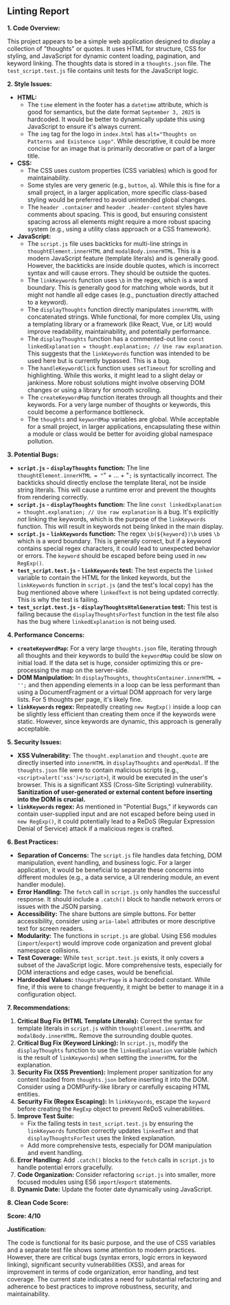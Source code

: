 ## Linting Report

**1. Code Overview:**

This project appears to be a simple web application designed to display a collection of "thoughts" or quotes. It uses HTML for structure, CSS for styling, and JavaScript for dynamic content loading, pagination, and keyword linking. The thoughts data is stored in a `thoughts.json` file. The `test_script.test.js` file contains unit tests for the JavaScript logic.

**2. Style Issues:**

*   **HTML:**
    *   The `time` element in the footer has a `datetime` attribute, which is good for semantics, but the date format `September 3, 2025` is hardcoded. It would be better to dynamically update this using JavaScript to ensure it's always current.
    *   The `img` tag for the logo in `index.html` has `alt="Thoughts on Patterns and Existence Logo"`. While descriptive, it could be more concise for an image that is primarily decorative or part of a larger title.
*   **CSS:**
    *   The CSS uses custom properties (CSS variables) which is good for maintainability.
    *   Some styles are very generic (e.g., `button`, `a`). While this is fine for a small project, in a larger application, more specific class-based styling would be preferred to avoid unintended global changes.
    *   The `header .container` and `header .header-content` styles have comments about spacing. This is good, but ensuring consistent spacing across all elements might require a more robust spacing system (e.g., using a utility class approach or a CSS framework).
*   **JavaScript:**
    *   The `script.js` file uses backticks for multi-line strings in `thoughtElement.innerHTML` and `modalBody.innerHTML`. This is a modern JavaScript feature (template literals) and is generally good. However, the backticks are inside double quotes, which is incorrect syntax and will cause errors. They should be outside the quotes.
    *   The `linkKeywords` function uses `\b` in the regex, which is a word boundary. This is generally good for matching whole words, but it might not handle all edge cases (e.g., punctuation directly attached to a keyword).
    *   The `displayThoughts` function directly manipulates `innerHTML` with concatenated strings. While functional, for more complex UIs, using a templating library or a framework (like React, Vue, or Lit) would improve readability, maintainability, and potentially performance.
    *   The `displayThoughts` function has a commented-out line `const linkedExplanation = thought.explanation; // Use raw explanation`. This suggests that the `linkKeywords` function was intended to be used here but is currently bypassed. This is a bug.
    *   The `handleKeywordClick` function uses `setTimeout` for scrolling and highlighting. While this works, it might lead to a slight delay or jankiness. More robust solutions might involve observing DOM changes or using a library for smooth scrolling.
    *   The `createKeywordMap` function iterates through all thoughts and their keywords. For a very large number of thoughts or keywords, this could become a performance bottleneck.
    *   The `thoughts` and `keywordMap` variables are global. While acceptable for a small project, in larger applications, encapsulating these within a module or class would be better for avoiding global namespace pollution.

**3. Potential Bugs:**

*   **`script.js` - `displayThoughts` function:** The line `thoughtElement.innerHTML = "`" + ... + "`;` is syntactically incorrect. The backticks should directly enclose the template literal, not be inside string literals. This will cause a runtime error and prevent the thoughts from rendering correctly.
*   **`script.js` - `displayThoughts` function:** The line `const linkedExplanation = thought.explanation; // Use raw explanation` is a bug. It's explicitly *not* linking the keywords, which is the purpose of the `linkKeywords` function. This will result in keywords not being linked in the main display.
*   **`script.js` - `linkKeywords` function:** The regex `\b(${keyword})\b` uses `\b` which is a word boundary. This is generally correct, but if a keyword contains special regex characters, it could lead to unexpected behavior or errors. The `keyword` should be escaped before being used in `new RegExp()`.
*   **`test_script.test.js` - `linkKeywords` test:** The test expects the `linked` variable to contain the HTML for the linked keywords, but the `linkKeywords` function in `script.js` (and the test's local copy) has the bug mentioned above where `linkedText` is not being updated correctly. This is why the test is failing.
*   **`test_script.test.js` - `displayThoughtsHtmlGeneration` test:** This test is failing because the `displayThoughtsForTest` function in the test file also has the bug where `linkedExplanation` is not being used.

**4. Performance Concerns:**

*   **`createKeywordMap`:** For a very large `thoughts.json` file, iterating through all thoughts and their keywords to build the `keywordMap` could be slow on initial load. If the data set is huge, consider optimizing this or pre-processing the map on the server-side.
*   **DOM Manipulation:** In `displayThoughts`, `thoughtsContainer.innerHTML = '';` and then appending elements in a loop can be less performant than using a DocumentFragment or a virtual DOM approach for very large lists. For 5 thoughts per page, it's likely fine.
*   **`linkKeywords` regex:** Repeatedly creating `new RegExp()` inside a loop can be slightly less efficient than creating them once if the keywords were static. However, since keywords are dynamic, this approach is generally acceptable.

**5. Security Issues:**

*   **XSS Vulnerability:** The `thought.explanation` and `thought.quote` are directly inserted into `innerHTML` in `displayThoughts` and `openModal`. If the `thoughts.json` file were to contain malicious scripts (e.g., `<script>alert('xss')</script>`), it would be executed in the user's browser. This is a significant XSS (Cross-Site Scripting) vulnerability. **Sanitization of user-generated or external content before inserting into the DOM is crucial.**
*   **`linkKeywords` regex:** As mentioned in "Potential Bugs," if keywords can contain user-supplied input and are not escaped before being used in `new RegExp()`, it could potentially lead to a ReDoS (Regular Expression Denial of Service) attack if a malicious regex is crafted.

**6. Best Practices:**

*   **Separation of Concerns:** The `script.js` file handles data fetching, DOM manipulation, event handling, and business logic. For a larger application, it would be beneficial to separate these concerns into different modules (e.g., a data service, a UI rendering module, an event handler module).
*   **Error Handling:** The `fetch` call in `script.js` only handles the successful response. It should include a `.catch()` block to handle network errors or issues with the JSON parsing.
*   **Accessibility:** The share buttons are simple buttons. For better accessibility, consider using `aria-label` attributes or more descriptive text for screen readers.
*   **Modularity:** The functions in `script.js` are global. Using ES6 modules (`import`/`export`) would improve code organization and prevent global namespace collisions.
*   **Test Coverage:** While `test_script.test.js` exists, it only covers a subset of the JavaScript logic. More comprehensive tests, especially for DOM interactions and edge cases, would be beneficial.
*   **Hardcoded Values:** `thoughtsPerPage` is a hardcoded constant. While fine, if this were to change frequently, it might be better to manage it in a configuration object.

**7. Recommendations:**

1.  **Critical Bug Fix (HTML Template Literals):** Correct the syntax for template literals in `script.js` within `thoughtElement.innerHTML` and `modalBody.innerHTML`. Remove the surrounding double quotes.
2.  **Critical Bug Fix (Keyword Linking):** In `script.js`, modify the `displayThoughts` function to use the `linkedExplanation` variable (which is the result of `linkKeywords`) when setting the `innerHTML` for the explanation.
3.  **Security Fix (XSS Prevention):** Implement proper sanitization for any content loaded from `thoughts.json` before inserting it into the DOM. Consider using a DOMPurify-like library or carefully escaping HTML entities.
4.  **Security Fix (Regex Escaping):** In `linkKeywords`, escape the `keyword` before creating the `RegExp` object to prevent ReDoS vulnerabilities.
5.  **Improve Test Suite:**
    *   Fix the failing tests in `test_script.test.js` by ensuring the `linkKeywords` function correctly updates `linkedText` and that `displayThoughtsForTest` uses the linked explanation.
    *   Add more comprehensive tests, especially for DOM manipulation and event handling.
6.  **Error Handling:** Add `.catch()` blocks to the `fetch` calls in `script.js` to handle potential errors gracefully.
7.  **Code Organization:** Consider refactoring `script.js` into smaller, more focused modules using ES6 `import`/`export` statements.
8.  **Dynamic Date:** Update the footer date dynamically using JavaScript.

**8. Clean Code Score:**

**Score: 4/10**

**Justification:**

The code is functional for its basic purpose, and the use of CSS variables and a separate test file shows some attention to modern practices. However, there are critical bugs (syntax errors, logic errors in keyword linking), significant security vulnerabilities (XSS), and areas for improvement in terms of code organization, error handling, and test coverage. The current state indicates a need for substantial refactoring and adherence to best practices to improve robustness, security, and maintainability.
